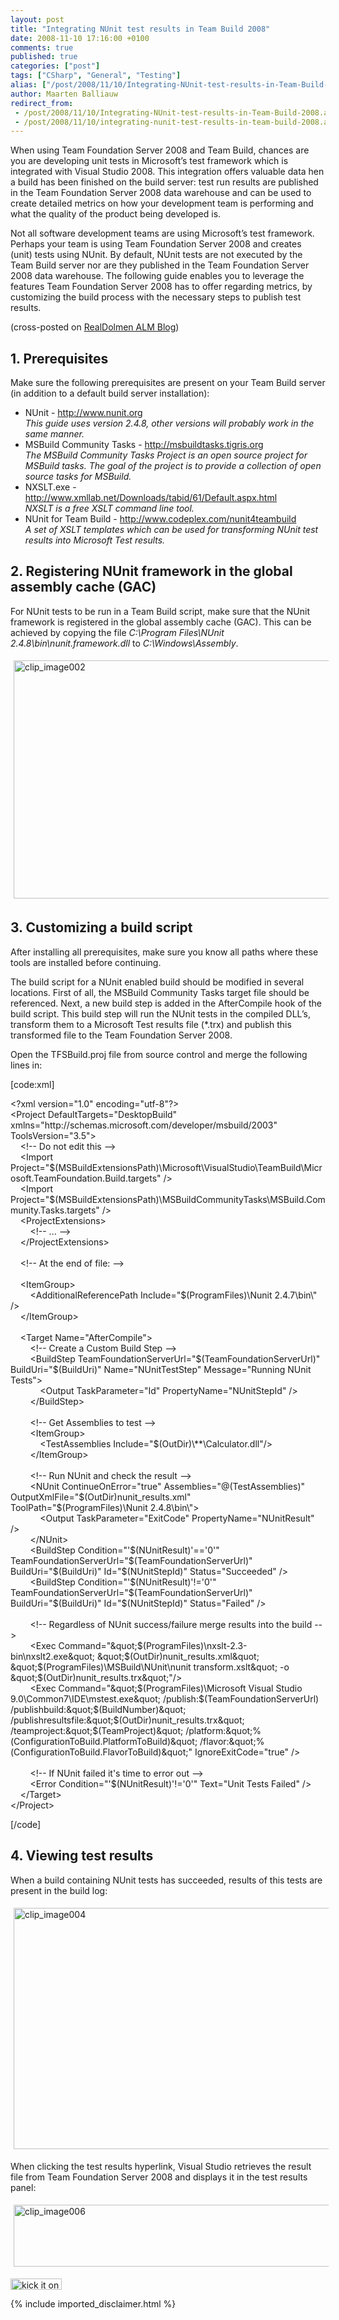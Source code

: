 ```yaml
---
layout: post
title: "Integrating NUnit test results in Team Build 2008"
date: 2008-11-10 17:16:00 +0100
comments: true
published: true
categories: ["post"]
tags: ["CSharp", "General", "Testing"]
alias: ["/post/2008/11/10/Integrating-NUnit-test-results-in-Team-Build-2008.aspx", "/post/2008/11/10/integrating-nunit-test-results-in-team-build-2008.aspx"]
author: Maarten Balliauw
redirect_from:
 - /post/2008/11/10/Integrating-NUnit-test-results-in-Team-Build-2008.aspx.html
 - /post/2008/11/10/integrating-nunit-test-results-in-team-build-2008.aspx.html
---
```

<p>
When using Team Foundation Server 2008 and Team Build, chances are you are developing unit tests in Microsoft&rsquo;s test framework which is integrated with Visual Studio 2008. This integration offers valuable data hen a build has been finished on the build server: test run results are published in the Team Foundation Server 2008 data warehouse and can be used to create detailed metrics on how your development team is performing and what the quality of the product being developed is. 
</p>
<p>
Not all software development teams are using Microsoft&rsquo;s test framework. Perhaps your team is using Team Foundation Server 2008 and creates (unit) tests using NUnit. By default, NUnit tests are not executed by the Team Build server nor are they published in the Team Foundation Server 2008 data warehouse. The following guide enables you to leverage the features Team Foundation Server 2008 has to offer regarding metrics, by customizing the build process with the necessary steps to publish test results. 
</p>
<p>
(cross-posted on <a href="http://realdolmenalm.blogspot.com/" target="_blank">RealDolmen ALM Blog</a>) 
</p>
<h2>1. Prerequisites</h2>
<p>
Make sure the following prerequisites are present on your Team Build server (in addition to a default build server installation): 
</p>
<ul>
	<li>NUnit - <a href="http://www.nunit.org">http://www.nunit.org</a><br />
	<em>This guide uses version 2.4.8, other versions will probably work in the same manner.<br />
	</em></li>
	<li>MSBuild Community Tasks - <a href="http://msbuildtasks.tigris.org">http://msbuildtasks.tigris.org</a><br />
	<em>The MSBuild Community Tasks Project is an open source project for MSBuild tasks. The goal of the project is to provide a collection of open source tasks for MSBuild.<br />
	</em></li>
	<li>NXSLT.exe - <a href="http://www.xmllab.net/Downloads/tabid/61/Default.aspx">http://www.xmllab.net/Downloads/tabid/61/Default.aspx.html</a><br />
	<em>NXSLT is a free XSLT command line tool.<br />
	</em></li>
	<li>NUnit for Team Build - <a href="http://www.codeplex.com/nunit4teambuild">http://www.codeplex.com/nunit4teambuild</a><br />
	<em>A set of XSLT templates which can be used for transforming NUnit test results into Microsoft Test results.</em></li>
</ul>
<h2>2. Registering NUnit framework in the global assembly cache (GAC)</h2>
<p>
For NUnit tests to be run in a Team Build script, make sure that the NUnit framework is registered in the global assembly cache (GAC). This can be achieved by copying the file <em>C:\Program Files\NUnit 2.4.8\bin\nunit.framework.dll</em> to <em>C:\Windows\Assembly</em>. 
</p>
<p>
<img style="margin: 5px; border: 0px" src="/images/WindowsLiveWriter/IntegratingNUnittestresultsinTeamBuild20_F2E5/clip_image002_ca508bc2-0cee-42a5-96dd-d58b7ba5381c.jpg" border="0" alt="clip_image002" width="609" height="381" /> 
</p>
<h2>3. Customizing a build script</h2>
<p>
After installing all prerequisites, make sure you know all paths where these tools are installed before continuing. 
</p>
<p>
The build script for a NUnit enabled build should be modified in several locations. First of all, the MSBuild Community Tasks target file should be referenced. Next, a new build step is added in the AfterCompile hook of the build script. This build step will run the NUnit tests in the compiled DLL&rsquo;s, transform them to a Microsoft Test results file (*.trx) and publish this transformed file to the Team Foundation Server 2008. 
</p>
<p>
Open the TFSBuild.proj file from source control and merge the following lines in: 
</p>
<p>
[code:xml] 
</p>
<p>
&lt;?xml version=&quot;1.0&quot; encoding=&quot;utf-8&quot;?&gt;<br />
&lt;Project DefaultTargets=&quot;DesktopBuild&quot; xmlns=&quot;http://schemas.microsoft.com/developer/msbuild/2003&quot; ToolsVersion=&quot;3.5&quot;&gt;&nbsp;<br />
&nbsp;&nbsp;&nbsp; &lt;!-- Do not edit this --&gt;&nbsp;<br />
&nbsp;&nbsp;&nbsp; &lt;Import Project=&quot;$(MSBuildExtensionsPath)\Microsoft\VisualStudio\TeamBuild\Microsoft.TeamFoundation.Build.targets&quot; /&gt;&nbsp;<br />
&nbsp;&nbsp;&nbsp; &lt;Import Project=&quot;$(MSBuildExtensionsPath)\MSBuildCommunityTasks\MSBuild.Community.Tasks.targets&quot; /&gt;&nbsp;<br />
&nbsp;&nbsp;&nbsp; &lt;ProjectExtensions&gt;&nbsp;<br />
&nbsp;&nbsp;&nbsp;&nbsp;&nbsp;&nbsp;&nbsp; &lt;!-- ... --&gt;&nbsp;<br />
&nbsp;&nbsp;&nbsp; &lt;/ProjectExtensions&gt;&nbsp;<br />
<br />
&nbsp;&nbsp;&nbsp; &lt;!-- At the end of file: --&gt;&nbsp;<br />
<br />
&nbsp;&nbsp;&nbsp; &lt;ItemGroup&gt;&nbsp;<br />
&nbsp;&nbsp;&nbsp;&nbsp;&nbsp;&nbsp;&nbsp; &lt;AdditionalReferencePath Include=&quot;$(ProgramFiles)\Nunit 2.4.7\bin\&quot; /&gt;&nbsp;<br />
&nbsp;&nbsp;&nbsp; &lt;/ItemGroup&gt;&nbsp;<br />
<br />
&nbsp;&nbsp;&nbsp; &lt;Target Name=&quot;AfterCompile&quot;&gt;&nbsp;<br />
&nbsp;&nbsp;&nbsp;&nbsp;&nbsp;&nbsp;&nbsp; &lt;!-- Create a Custom Build Step --&gt;&nbsp;<br />
&nbsp;&nbsp;&nbsp;&nbsp;&nbsp;&nbsp;&nbsp; &lt;BuildStep TeamFoundationServerUrl=&quot;$(TeamFoundationServerUrl)&quot; BuildUri=&quot;$(BuildUri)&quot; Name=&quot;NUnitTestStep&quot; Message=&quot;Running NUnit Tests&quot;&gt;&nbsp;<br />
&nbsp;&nbsp;&nbsp;&nbsp;&nbsp;&nbsp;&nbsp;&nbsp;&nbsp;&nbsp;&nbsp;&nbsp;&lt;Output TaskParameter=&quot;Id&quot; PropertyName=&quot;NUnitStepId&quot; /&gt;&nbsp;<br />
&nbsp;&nbsp;&nbsp;&nbsp;&nbsp;&nbsp;&nbsp; &lt;/BuildStep&gt;&nbsp;<br />
<br />
&nbsp;&nbsp;&nbsp;&nbsp;&nbsp;&nbsp;&nbsp; &lt;!-- Get Assemblies to test --&gt;&nbsp;<br />
&nbsp;&nbsp;&nbsp;&nbsp;&nbsp;&nbsp;&nbsp; &lt;ItemGroup&gt;&nbsp;<br />
&nbsp;&nbsp;&nbsp;&nbsp;&nbsp;&nbsp;&nbsp;&nbsp;&nbsp;&nbsp;&nbsp; &lt;TestAssemblies Include=&quot;$(OutDir)\**\Calculator.dll&quot;/&gt;&nbsp;<br />
&nbsp;&nbsp;&nbsp;&nbsp;&nbsp;&nbsp;&nbsp; &lt;/ItemGroup&gt;&nbsp;<br />
<br />
&nbsp;&nbsp;&nbsp;&nbsp;&nbsp;&nbsp;&nbsp; &lt;!-- Run NUnit and check the result --&gt;&nbsp;<br />
&nbsp;&nbsp;&nbsp;&nbsp;&nbsp;&nbsp;&nbsp; &lt;NUnit ContinueOnError=&quot;true&quot; Assemblies=&quot;@(TestAssemblies)&quot; OutputXmlFile=&quot;$(OutDir)nunit_results.xml&quot; ToolPath=&quot;$(ProgramFiles)\Nunit 2.4.8\bin\&quot;&gt;&nbsp;<br />
&nbsp;&nbsp;&nbsp;&nbsp;&nbsp;&nbsp;&nbsp;&nbsp;&nbsp;&nbsp;&nbsp;&nbsp;&lt;Output TaskParameter=&quot;ExitCode&quot; PropertyName=&quot;NUnitResult&quot; /&gt;&nbsp;<br />
&nbsp;&nbsp;&nbsp;&nbsp;&nbsp;&nbsp;&nbsp; &lt;/NUnit&gt;&nbsp;<br />
&nbsp;&nbsp;&nbsp;&nbsp;&nbsp;&nbsp;&nbsp; &lt;BuildStep Condition=&quot;&#39;$(NUnitResult)&#39;==&#39;0&#39;&quot; TeamFoundationServerUrl=&quot;$(TeamFoundationServerUrl)&quot; BuildUri=&quot;$(BuildUri)&quot; Id=&quot;$(NUnitStepId)&quot; Status=&quot;Succeeded&quot; /&gt;&nbsp;<br />
&nbsp;&nbsp;&nbsp;&nbsp;&nbsp;&nbsp;&nbsp; &lt;BuildStep Condition=&quot;&#39;$(NUnitResult)&#39;!=&#39;0&#39;&quot; TeamFoundationServerUrl=&quot;$(TeamFoundationServerUrl)&quot; BuildUri=&quot;$(BuildUri)&quot; Id=&quot;$(NUnitStepId)&quot; Status=&quot;Failed&quot; /&gt;&nbsp;<br />
<br />
&nbsp;&nbsp;&nbsp;&nbsp;&nbsp;&nbsp;&nbsp; &lt;!-- Regardless of NUnit success/failure merge results into the build --&gt;&nbsp;<br />
&nbsp;&nbsp;&nbsp;&nbsp;&nbsp;&nbsp;&nbsp; &lt;Exec Command=&quot;&amp;quot;$(ProgramFiles)\nxslt-2.3-bin\nxslt2.exe&amp;quot; &amp;quot;$(OutDir)nunit_results.xml&amp;quot; &amp;quot;$(ProgramFiles)\MSBuild\NUnit\nunit transform.xslt&amp;quot; -o &amp;quot;$(OutDir)nunit_results.trx&amp;quot;&quot;/&gt;&nbsp;<br />
&nbsp;&nbsp;&nbsp;&nbsp;&nbsp;&nbsp;&nbsp; &lt;Exec Command=&quot;&amp;quot;$(ProgramFiles)\Microsoft Visual Studio 9.0\Common7\IDE\mstest.exe&amp;quot; /publish:$(TeamFoundationServerUrl) /publishbuild:&amp;quot;$(BuildNumber)&amp;quot; /publishresultsfile:&amp;quot;$(OutDir)nunit_results.trx&amp;quot; /teamproject:&amp;quot;$(TeamProject)&amp;quot; /platform:&amp;quot;%(ConfigurationToBuild.PlatformToBuild)&amp;quot; /flavor:&amp;quot;%(ConfigurationToBuild.FlavorToBuild)&amp;quot;&quot; IgnoreExitCode=&quot;true&quot; /&gt;&nbsp;<br />
<br />
&nbsp;&nbsp;&nbsp;&nbsp;&nbsp;&nbsp;&nbsp; &lt;!-- If NUnit failed it&#39;s time to error out --&gt;&nbsp;<br />
&nbsp;&nbsp;&nbsp;&nbsp;&nbsp;&nbsp;&nbsp; &lt;Error Condition=&quot;&#39;$(NUnitResult)&#39;!=&#39;0&#39;&quot; Text=&quot;Unit Tests Failed&quot; /&gt;&nbsp;<br />
&nbsp;&nbsp;&nbsp; &lt;/Target&gt; <br />
&lt;/Project&gt; 
</p>
<p>
[/code] 
</p>
<h2>4. Viewing test results</h2>
<p>
When a build containing NUnit tests has succeeded, results of this tests are present in the build log: 
</p>
<p>
<img style="margin: 5px; border: 0px" src="/images/WindowsLiveWriter/IntegratingNUnittestresultsinTeamBuild20_F2E5/clip_image004_4a8e647d-54bf-42ad-bd14-9920e575ca78.jpg" border="0" alt="clip_image004" width="609" height="386" /> 
</p>
<p>
When clicking the test results hyperlink, Visual Studio retrieves the result file from Team Foundation Server 2008 and displays it in the test results panel: 
</p>
<p>
<img style="margin: 5px; border: 0px" src="/images/WindowsLiveWriter/IntegratingNUnittestresultsinTeamBuild20_F2E5/clip_image006_21f9286e-d0bd-4558-a467-21b28a75aa23.jpg" border="0" alt="clip_image006" width="609" height="99" /> 
</p>
<p>
<a href="http://www.dotnetkicks.com/kick/?url=/post/2008/11/10/Integrating-NUnit-test-results-in-Team-Build-2008.aspx&amp;title=Integrating NUnit test results in Team Build 2008"><img src="http://www.dotnetkicks.com/Services/Images/KickItImageGenerator.ashx?url=/post/2008/11/10/Integrating-NUnit-test-results-in-Team-Build-2008.aspx" border="0" alt="kick it on DotNetKicks.com" width="82" height="18" /> </a>
</p>

{% include imported_disclaimer.html %}
